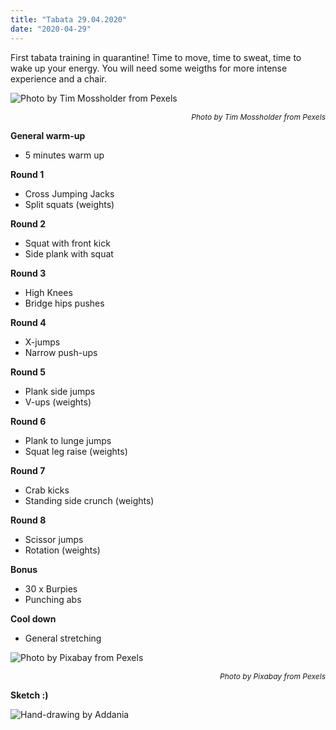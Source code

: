 ```yaml
---
title: "Tabata 29.04.2020"
date: "2020-04-29"
---
```


First tabata training in quarantine! Time to move, time to sweat, time to wake up your energy. You will need some weigths for more intense experience and a chair.

![](https://i.imgur.com/4Nzng8V.jpg "Photo by Tim Mossholder from Pexels")<p style="font-size: 12px; text-align: right">*Photo by Tim Mossholder from Pexels*</p>


**General warm-up**
- 5 minutes warm up

**Round 1**
- Cross Jumping Jacks
- Split squats (weights)

**Round 2**
- Squat with front kick
- Side plank with squat

**Round 3**
- High Knees
- Bridge hips pushes

**Round 4**
- X-jumps
- Narrow push-ups

**Round 5**
- Plank side jumps
- V-ups (weights)

**Round 6**
- Plank to lunge jumps
- Squat leg raise (weights)

**Round 7**
- Crab kicks
- Standing side crunch (weights)

**Round 8**
- Scissor jumps
- Rotation (weights)

**Bonus**
- 30 x Burpies
- Punching abs

**Cool down**
- General stretching

![](https://i.imgur.com/klzUYlv.jpg "Photo by Pixabay from Pexels")<p style="font-size: 12px; text-align: right">*Photo by Pixabay from Pexels*</p>

**Sketch :)**

![](https://i.imgur.com/s2etxNl.jpg "Hand-drawing by Addania")
